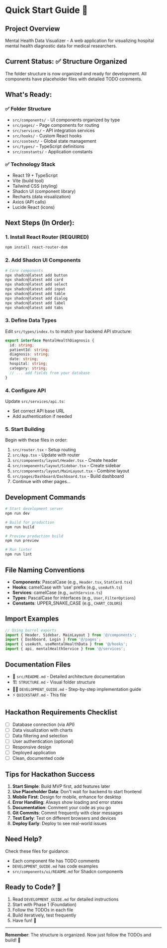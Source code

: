# Quick Start Guide 🚀

## Project Overview
Mental Health Data Visualizer - A web application for visualizing hospital mental health diagnostic data for medical researchers.

## Current Status: ✅ Structure Organized

The folder structure is now organized and ready for development. All components have placeholder files with detailed TODO comments.

## What's Ready:

### ✅ Folder Structure
- `src/components/` - UI components organized by type
- `src/pages/` - Page components for routing
- `src/services/` - API integration services
- `src/hooks/` - Custom React hooks
- `src/context/` - Global state management
- `src/types/` - TypeScript definitions
- `src/constants/` - Application constants

### ✅ Technology Stack
- React 19 + TypeScript
- Vite (build tool)
- Tailwind CSS (styling)
- Shadcn UI (component library)
- Recharts (data visualization)
- Axios (API calls)
- Lucide React (icons)

## Next Steps (In Order):

### 1. Install React Router (REQUIRED)
```bash
npm install react-router-dom
```

### 2. Add Shadcn UI Components
```bash
# Core components
npx shadcn@latest add button
npx shadcn@latest add card
npx shadcn@latest add select
npx shadcn@latest add input
npx shadcn@latest add table
npx shadcn@latest add dialog
npx shadcn@latest add label
npx shadcn@latest add tabs
```

### 3. Define Data Types
Edit `src/types/index.ts` to match your backend API structure:
```typescript
export interface MentalHealthDiagnosis {
  id: string;
  patientId: string;
  diagnosis: string;
  date: string;
  hospital: string;
  category: string;
  // ... add fields from your database
}
```

### 4. Configure API
Update `src/services/api.ts`:
- Set correct API base URL
- Add authentication if needed

### 5. Start Building
Begin with these files in order:
1. `src/router.tsx` - Setup routing
2. `src/App.tsx` - Update with router
3. `src/components/layout/Header.tsx` - Create header
4. `src/components/layout/Sidebar.tsx` - Create sidebar
5. `src/components/layout/MainLayout.tsx` - Combine layout
6. `src/pages/Dashboard/Dashboard.tsx` - Build dashboard
7. Continue with other pages...

## Development Commands

```bash
# Start development server
npm run dev

# Build for production
npm run build

# Preview production build
npm run preview

# Run linter
npm run lint
```

## File Naming Conventions

- **Components**: PascalCase (e.g., `Header.tsx`, `StatCard.tsx`)
- **Hooks**: camelCase with 'use' prefix (e.g., `useAuth.ts`)
- **Services**: camelCase (e.g., `authService.ts`)
- **Types**: PascalCase for interfaces (e.g., `User`, `FilterOptions`)
- **Constants**: UPPER_SNAKE_CASE (e.g., `CHART_COLORS`)

## Import Examples

```typescript
// Using barrel exports
import { Header, Sidebar, MainLayout } from '@/components';
import { Dashboard, Login } from '@/pages';
import { useAuth, useMentalHealthData } from '@/hooks';
import { api, mentalHealthService } from '@/services';
```

## Documentation Files

- 📖 `src/README.md` - Detailed architecture documentation
- 🏗️ `STRUCTURE.md` - Visual folder structure
- 👨‍💻 `DEVELOPMENT_GUIDE.md` - Step-by-step implementation guide
- ⚡ `QUICKSTART.md` - This file

## Hackathon Requirements Checklist

- [ ] Database connection (via API)
- [ ] Data visualization with charts
- [ ] Data filtering and selection
- [ ] User authentication (optional)
- [ ] Responsive design
- [ ] Deployed application
- [ ] Clean, documented code

## Tips for Hackathon Success

1. **Start Simple**: Build MVP first, add features later
2. **Use Placeholder Data**: Don't wait for backend to start frontend
3. **Mobile First**: Design for mobile, enhance for desktop
4. **Error Handling**: Always show loading and error states
5. **Documentation**: Comment your code as you go
6. **Git Commits**: Commit frequently with clear messages
7. **Test Early**: Test on different browsers and devices
8. **Deploy Early**: Deploy to see real-world issues

## Need Help?

Check these files for guidance:
- Each component file has TODO comments
- `DEVELOPMENT_GUIDE.md` has code examples
- `src/components/ui/README.md` for Shadcn components

## Ready to Code? 🎯

1. Read `DEVELOPMENT_GUIDE.md` for detailed instructions
2. Start with Phase 1 (Foundation)
3. Follow the TODOs in each file
4. Build iteratively, test frequently
5. Have fun! 🚀

---

**Remember**: The structure is organized. Now just follow the TODOs and build! 💪

